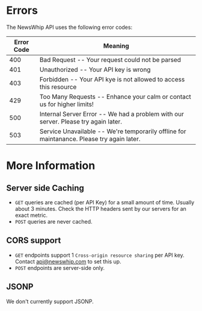 # Errors

The NewsWhip API uses the following error codes:

Error Code | Meaning
---------- | -------
400 | Bad Request -- Your request could not be parsed
401 | Unauthorized -- Your API key is wrong
403 | Forbidden -- Your API kye is not allowed to access this resource
429 | Too Many Requests -- Enhance your calm or contact us for higher limits!
500 | Internal Server Error -- We had a problem with our server. Please try again later.
503 | Service Unavailable -- We're temporarily offline for maintanance. Please try again later.

# More Information

## Server side Caching

* `GET` queries are cached (per API Key) for a small amount of time. Usually about 3 minutes. Check the HTTP headers sent by our servers for an exact metric.
* `POST` queries are never cached.

## CORS support

* `GET` endpoints support 1 `Cross-origin resource sharing` per API key. Contact api@newswhip.com to set this up.
* `POST` endpoints are server-side only.

## JSONP

We don't currently support JSONP.